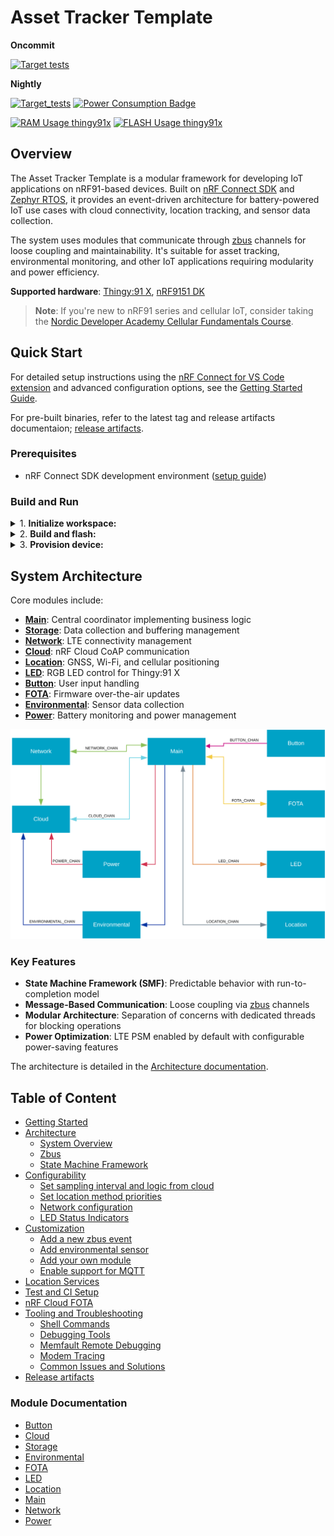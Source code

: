 # Asset Tracker Template

**Oncommit**

[![Target tests](https://github.com/nrfconnect/Asset-Tracker-Template/actions/workflows/build-and-target-test.yml/badge.svg)](https://github.com/nrfconnect/Asset-Tracker-Template/actions/workflows/build-and-target-test.yml)

**Nightly**

[![Target_tests](https://github.com/nrfconnect/Asset-Tracker-Template/actions/workflows/build-and-target-test.yml/badge.svg?event=schedule)](https://github.com/nrfconnect/Asset-Tracker-Template/actions/workflows/build-and-target-test.yml?query=branch%3Amain+event%3Aschedule)
[![Power Consumption Badge](https://img.shields.io/endpoint?url=https://nrfconnect.github.io/Asset-Tracker-Template/power_badge.json)](https://nrfconnect.github.io/Asset-Tracker-Template/power_measurements_plot.html)

[![RAM Usage thingy91x](https://img.shields.io/endpoint?url=https://nrfconnect.github.io/Asset-Tracker-Template/ram_badge.json)](https://nrfconnect.github.io/Asset-Tracker-Template/ram_memory_view.html)
[![FLASH Usage thingy91x](https://img.shields.io/endpoint?url=https://nrfconnect.github.io/Asset-Tracker-Template/flash_badge.json)](https://nrfconnect.github.io/Asset-Tracker-Template/flash_memory_view.html)

## Overview

The Asset Tracker Template is a modular framework for developing IoT applications on nRF91-based devices. Built on [nRF Connect SDK](https://www.nordicsemi.com/Products/Development-software/nRF-Connect-SDK) and [Zephyr RTOS](https://docs.zephyrproject.org/latest/), it provides an event-driven architecture for battery-powered IoT use cases with cloud connectivity, location tracking, and sensor data collection.

The system uses modules that communicate through [zbus](https://docs.nordicsemi.com/bundle/ncs-latest/page/zephyr/services/zbus/index.html) channels for loose coupling and maintainability. It's suitable for asset tracking, environmental monitoring, and other IoT applications requiring modularity and power efficiency.

**Supported hardware**: [Thingy:91 X](https://www.nordicsemi.com/Products/Development-hardware/Nordic-Thingy-91-X), [nRF9151 DK](https://www.nordicsemi.com/Products/Development-hardware/nRF9151-DK)

> **Note**: If you're new to nRF91 series and cellular IoT, consider taking the [Nordic Developer Academy Cellular Fundamentals Course](https://academy.nordicsemi.com/courses/cellular-iot-fundamentals).

## Quick Start

For detailed setup instructions using the [nRF Connect for VS Code extension](https://docs.nordicsemi.com/bundle/nrf-connect-vscode/page/index.html) and advanced configuration options, see the [Getting Started Guide](docs/common/getting_started.md).

For pre-built binaries, refer to the latest tag and release artifacts documentaion; [release artifacts](docs/common/release.md).

### Prerequisites

* nRF Connect SDK development environment ([setup guide](https://docs.nordicsemi.com/bundle/ncs-latest/page/nrf/installation.html))

### Build and Run

<details>
<summary>1. <strong>Initialize workspace:</strong></summary>

```shell
# Install nRF Util
pip install nrfutil

# or follow install [documentation](https://docs.nordicsemi.com/bundle/nrfutil/page/guides/installing.html)

# Install toolchain
nrfutil toolchain-manager install --ncs-version v3.1.0

# Launch toolchain
nrfutil toolchain-manager launch --ncs-version v3.1.0 --shell

# Initialize workspace
west init -m https://github.com/nrfconnect/Asset-Tracker-Template.git --mr main asset-tracker-template
cd asset-tracker-template/project/app
west update
```
</details>

<details>
<summary>2. <strong>Build and flash:</strong></summary>

**For Thingy:91 X:**
```shell
west build --pristine --board thingy91x/nrf9151/ns
west thingy91x-dfu  # For Thingy:91 X serial bootloader
# Or with external debugger:
west flash --erase
```

**For nRF9151 DK:**
```shell
west build --pristine --board nrf9151dk/nrf9151/ns
west flash --erase
```
</details>

<details>
<summary>3. <strong>Provision device:</strong></summary>

1. Get the device attestation token over terminal shell:

   ```bash
   at at%attesttoken
   ```

   *Note: Token is printed automatically on first boot of unprovisioned devices.*

2. In nRF Cloud: **Security Services** → **Claimed Devices** → **Claim Device**
3. Paste token, set rule to "nRF Cloud Onboarding", click **Claim Device**

    <details>
    <summary><strong>If "nRF Cloud Onboarding" rule is not showing:</strong></summary>

    Create a new rule using the following configuration:

    ![Claim Device](docs/images/claim.png)
    </details>

4. Wait for the device to provision credentials and connect to nRF Cloud over CoAP.

See [Provisioning](docs/common/provisioning.md) for more details.
</details>

## System Architecture

Core modules include:

* **[Main](docs/modules/main.md)**: Central coordinator implementing business logic
* **[Storage](docs/modules/storage.md)**: Data collection and buffering management
* **[Network](docs/modules/network.md)**: LTE connectivity management
* **[Cloud](docs/modules/cloud.md)**: nRF Cloud CoAP communication
* **[Location](docs/modules/location.md)**: GNSS, Wi-Fi, and cellular positioning
* **[LED](docs/modules/led.md)**: RGB LED control for Thingy:91 X
* **[Button](docs/modules/button.md)**: User input handling
* **[FOTA](docs/modules/fota.md)**: Firmware over-the-air updates
* **[Environmental](docs/modules/environmental.md)**: Sensor data collection
* **[Power](docs/modules/power.md)**: Battery monitoring and power management

![System overview](docs/images/system_overview.svg)

### Key Features

* **State Machine Framework (SMF)**: Predictable behavior with run-to-completion model
* **Message-Based Communication**: Loose coupling via [zbus](https://docs.nordicsemi.com/bundle/ncs-latest/page/zephyr/services/zbus/index.html) channels
* **Modular Architecture**: Separation of concerns with dedicated threads for blocking operations
* **Power Optimization**: LTE PSM enabled by default with configurable power-saving features

The architecture is detailed in the [Architecture documentation](docs/common/architecture.md).

## Table of Content

* [Getting Started](docs/common/getting_started.md)
* [Architecture](docs/common/architecture.md)
  * [System Overview](docs/common/architecture.md#system-overview)
  * [Zbus](docs/common/architecture.md#zbus)
  * [State Machine Framework](docs/common/architecture.md#state-machine-framework)
* [Configurability](docs/common/configuration.md)
  * [Set sampling interval and logic from cloud](docs/common/configuration.md#set-sampling-interval-and-logic-from-cloud)
  * [Set location method priorities](docs/common/configuration.md#set-location-method-priorities)
  * [Network configuration](docs/common/configuration.md#network-configuration)
  * [LED Status Indicators](docs/common/configuration.md#led-status-indicators)
* [Customization](docs/common/customization.md)
  * [Add a new zbus event](docs/common/customization.md#add-a-new-zbus-event)
  * [Add environmental sensor](docs/common/customization.md#add-environmental-sensor)
  * [Add your own module](docs/common/customization.md#add-your-own-module)
  * [Enable support for MQTT](docs/common/customization.md#enable-support-for-mqtt)
* [Location Services](docs/common/location_services.md)
* [Test and CI Setup](docs/common/test_and_ci_setup.md)
* [nRF Cloud FOTA](docs/common/nrfcloud_fota.md)
* [Tooling and Troubleshooting](docs/common/tooling_troubleshooting.md)
  * [Shell Commands](docs/common/tooling_troubleshooting.md#shell-commands)
  * [Debugging Tools](docs/common/tooling_troubleshooting.md#debugging-tools)
  * [Memfault Remote Debugging](docs/common/tooling_troubleshooting.md#memfault-remote-debugging)
  * [Modem Tracing](docs/common/tooling_troubleshooting.md#modem-tracing)
  * [Common Issues and Solutions](docs/common/tooling_troubleshooting.md#common-issues-and-solutions)
* [Release artifacts](docs/common/release.md)

### Module Documentation

* [Button](docs/modules/button.md)
* [Cloud](docs/modules/cloud.md)
* [Storage](docs/modules/storage.md)
* [Environmental](docs/modules/environmental.md)
* [FOTA](docs/modules/fota.md)
* [LED](docs/modules/led.md)
* [Location](docs/modules/location.md)
* [Main](docs/modules/main.md)
* [Network](docs/modules/network.md)
* [Power](docs/modules/power.md)
